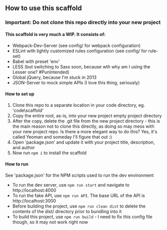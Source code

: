 ## How to use this scaffold

### Important: Do not clone this repo directly into your new project

#### This scaffold is very much a WIP. It consists of: 

* Webpack-Dev-Server (see config/ for webpack configuration)
* ESLint with lightly customized rules configuration (see config/ for rule-set)
* Babel with preset 'env'
* LESS (but switching to Sass soon, because wth why am I using the Lesser one? \#PunIntended)
* Global jQuery, because I'm stuck in 2013
* JSON-Server to mock simple APIs (I love this thing, seriously) 

#### How to set up

1. Clone this repo to a separate location in your code directory, eg. 'code\scaffold'
2. Copy the entire root, as-is, into your new project empty project directory
3. After the copy, delete the .git file from the new project directory - this is the main reason not to clone this directly, as doing so may mess with your new project repo. Is there a more elegant way to do this? Yes, it's called Yeoman and someday I'll figure that out :) 
4. Open 'package.json' and update it with your project title, description, and author
5. Now run <code>npm i</code> to install the scaffold

#### How to run

See 'package.json' for the NPM scripts used to run the dev environment

* To run the dev server, use <code>npm run start</code> and navigate to http://localhost:4000
* To run the fake API, use <code>npm run API</code>. The base URL of the API is http://localhost:3000
* Before building the project, use <code>npm run clean dist</code> to delete the contents of the dist/ directory prior to bundling into it
* To build this project, use <code>npm run build</code> - I need to fix this config file though, so it may not work right now